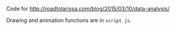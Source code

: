 Code for http://roadtolarissa.com/blog/2015/03/10/data-analysis/

Drawing and animation functions are in `script.js`.